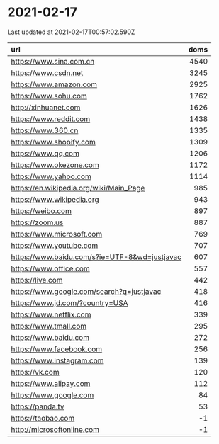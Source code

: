 # 2021-02-17

<!-- BEGIN -->
Last updated at 2021-02-17T00:57:02.590Z

url | doms
:- | -:
https://www.sina.com.cn | 4540
https://www.csdn.net | 3245
https://www.amazon.com | 2925
https://www.sohu.com | 1762
http://xinhuanet.com | 1626
https://www.reddit.com | 1438
https://www.360.cn | 1335
https://www.shopify.com | 1309
https://www.qq.com | 1206
https://www.okezone.com | 1172
https://www.yahoo.com | 1114
https://en.wikipedia.org/wiki/Main_Page | 985
https://www.wikipedia.org | 943
https://weibo.com | 897
https://zoom.us | 887
https://www.microsoft.com | 769
https://www.youtube.com | 707
https://www.baidu.com/s?ie=UTF-8&wd=justjavac | 607
https://www.office.com | 557
https://live.com | 442
https://www.google.com/search?q=justjavac | 418
https://www.jd.com/?country=USA | 416
https://www.netflix.com | 339
https://www.tmall.com | 295
https://www.baidu.com | 272
https://www.facebook.com | 256
https://www.instagram.com | 139
https://vk.com | 120
https://www.alipay.com | 112
https://www.google.com | 84
https://panda.tv | 53
https://taobao.com | -1
http://microsoftonline.com | -1
<!-- END -->
